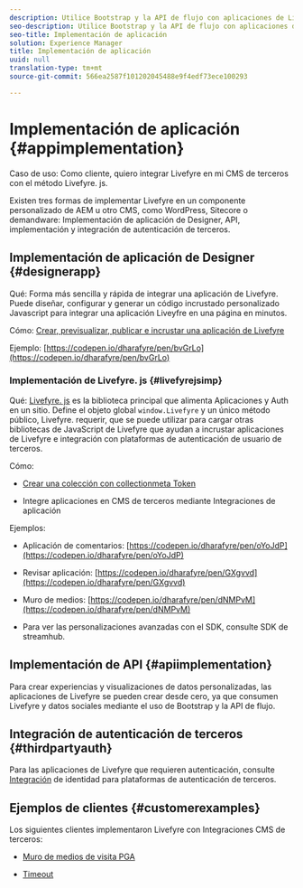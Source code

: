 ```yaml
---
description: Utilice Bootstrap y la API de flujo con aplicaciones de Livefyre.
seo-description: Utilice Bootstrap y la API de flujo con aplicaciones de Livefyre.
seo-title: Implementación de aplicación
solution: Experience Manager
title: Implementación de aplicación
uuid: null
translation-type: tm+mt
source-git-commit: 566ea2587f101202045488e9f4edf73ece100293

---
```


# Implementación de aplicación {#appimplementation}

Caso de uso: Como cliente, quiero integrar Livefyre en mi CMS de terceros con el método Livefyre. js.

Existen tres formas de implementar Livefyre en un componente personalizado de AEM u otro CMS, como WordPress, Sitecore o demandware: Implementación de aplicación de Designer, API, implementación y integración de autenticación de terceros.

## Implementación de aplicación de Designer {#designerapp}

Qué: Forma más sencilla y rápida de integrar una aplicación de Livefyre. Puede diseñar, configurar y generar un código incrustado personalizado Javascript para integrar una aplicación Liveyfre en una página en minutos.

Cómo: [Crear, previsualizar, publicar e incrustar una aplicación de Livefyre](/help/using/c-about-apps/c-create-an-app.md)

Ejemplo: [https://codepen.io/dharafyre/pen/bvGrLo](https://codepen.io/dharafyre/pen/bvGrLo)

### Implementación de Livefyre. js {#livefyrejsimp}

Qué: [Livefyre. js](/help/implementation/c-livefyre.js.md) es la biblioteca principal que alimenta Aplicaciones y Auth en un sitio. Define el objeto global `window.Livefyre` y un único método público, Livefyre. requerir, que se puede utilizar para cargar otras bibliotecas de JavaScript de Livefyre que ayudan a incrustar aplicaciones de Livefyre e integración con plataformas de autenticación de usuario de terceros.

Cómo:

* [Crear una colección con collectionmeta Token](/help/implementation/t-create-a-collectionmeta-token.md)

* Integre aplicaciones en CMS de terceros mediante Integraciones de aplicación

Ejemplos:

* Aplicación de comentarios: [https://codepen.io/dharafyre/pen/oYoJdP](https://codepen.io/dharafyre/pen/oYoJdP)

* Revisar aplicación: [https://codepen.io/dharafyre/pen/GXgvvd](https://codepen.io/dharafyre/pen/GXgvvd)

* Muro de medios: [https://codepen.io/dharafyre/pen/dNMPvM](https://codepen.io/dharafyre/pen/dNMPvM)

* Para ver las personalizaciones avanzadas con el SDK, consulte SDK de streamhub.

## Implementación de API {#apiimplementation}

Para crear experiencias y visualizaciones de datos personalizadas, las aplicaciones de Livefyre se pueden crear desde cero, ya que consumen Livefyre y datos sociales mediante el uso de Bootstrap y la API de flujo.

## Integración de autenticación de terceros {#thirdpartyauth}

Para las aplicaciones de Livefyre que requieren autenticación, consulte [Integración](/help/implementation/t-about-identity-integration/t-about-identity-integration.md) de identidad para plataformas de autenticación de terceros.

## Ejemplos de clientes {#customerexamples}

Los siguientes clientes implementaron Livefyre con Integraciones CMS de terceros:

* [Muro de medios de visita PGA](https://www.pgatour.com/social-hub.html)

* [Timeout](https://www.timeout.com/london/restaurants/forest-bar-kitchen#tab_panel_3)
